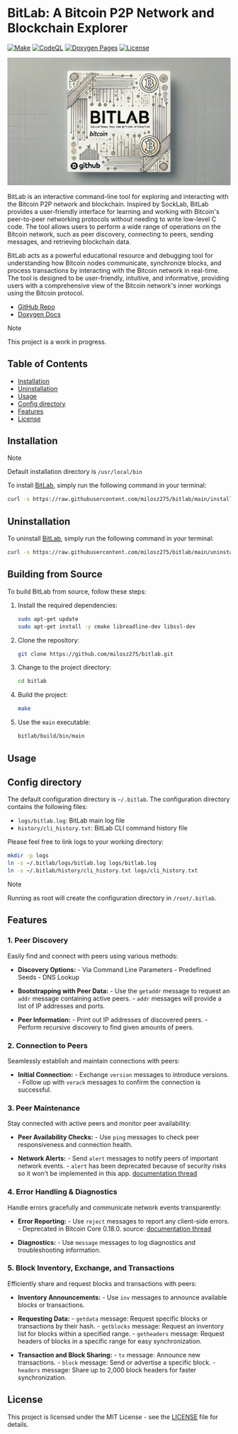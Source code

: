 # BitLab: A Bitcoin P2P Network and Blockchain Explorer

[![Make](https://github.com/milosz275/bitlab/actions/workflows/makefile.yml/badge.svg)](https://github.com/milosz275/bitlab/actions/workflows/makefile.yml)
[![CodeQL](https://github.com/milosz275/bitlab/actions/workflows/codeql.yml/badge.svg)](https://github.com/milosz275/bitlab/actions/workflows/codeql.yml)
[![Doxygen Pages](https://github.com/milosz275/bitlab/actions/workflows/doxygen-pages.yml/badge.svg)](https://github.com/milosz275/bitlab/actions/workflows/doxygen-pages.yml)
[![License](https://img.shields.io/github/license/milosz275/bitlab)](/LICENSE)

![Logo](assets/logo.jpg)

BitLab is an interactive command-line tool for exploring and interacting with the
Bitcoin P2P network and blockchain. Inspired by SockLab, BitLab provides a user-friendly
interface for learning and working with Bitcoin's peer-to-peer networking protocols
without needing to write low-level C code. The tool allows users to perform a wide range
of operations on the Bitcoin network, such as peer discovery, connecting to peers,
sending messages, and retrieving blockchain data.

BitLab acts as a powerful educational resource and debugging tool for understanding how
Bitcoin nodes communicate, synchronize blocks, and process transactions by interacting
with the Bitcoin network in real-time. The tool is designed to be user-friendly,
intuitive, and informative, providing users with a comprehensive view of the Bitcoin
network's inner workings using the Bitcoin protocol.

- [GitHub Repo](https://github.com/milosz275/bitlab)
- [Doxygen Docs](https://milosz275.github.io/bitlab)

> [!NOTE]
> This project is a work in progress.

## Table of Contents

- [Installation](#installation)
- [Uninstallation](#uninstallation)
- [Usage](#usage)
- [Config directory](#config-directory)
- [Features](#features)
- [License](#license)

## Installation

> [!NOTE]
> Default installation directory is `/usr/local/bin`

To install [BitLab](https://github.com/milosz275/bitlab), simply run the following
command in your terminal:

```bash
curl -s https://raw.githubusercontent.com/milosz275/bitlab/main/install.sh | sudo bash
```

## Uninstallation

To uninstall [BitLab](https://github.com/milosz275/bitlab), simply run the following
command in your terminal:

```bash
curl -s https://raw.githubusercontent.com/milosz275/bitlab/main/uninstall.sh | sudo bash -s -- -y
```

## Building from Source

To build BitLab from source, follow these steps:

1. Install the required dependencies:

    ```bash
    sudo apt-get update
    sudo apt-get install -y cmake libreadline-dev libssl-dev
    ```

2. Clone the repository:

    ```bash
    git clone https://github.com/milosz275/bitlab.git
    ```

3. Change to the project directory:

    ```bash
    cd bitlab
    ```

4. Build the project:

    ```bash
    make
    ```

5. Use the `main` executable:

    ```bash
    bitlab/build/bin/main
    ```

## Usage

<!-- [ ] Add usage instructions -->

## Config directory

The default configuration directory is `~/.bitlab`. The configuration directory contains
the following files:

- `logs/bitlab.log`: BitLab main log file
- `history/cli_history.txt`: BitLab CLI command history file

<!-- - `bitlab.conf`: BitLab configuration file
- `peers.dat`: Peer list file
- `blocks.dat`: Block list file
- `txs.dat`: Transaction list file -->

Please feel free to link logs to your working directory:

```bash
mkdir -p logs
ln -s ~/.bitlab/logs/bitlab.log logs/bitlab.log
ln -s ~/.bitlab/history/cli_history.txt logs/cli_history.txt
```

> [!NOTE]
> Running as root will create the configuration directory in `/root/.bitlab`.

## Features

### 1. Peer Discovery

Easily find and connect with peers using various methods:

- **Discovery Options:**
        - Via Command Line Parameters
        - Predefined Seeds
        - DNS Lookup

- **Bootstrapping with Peer Data:**
        - Use the `getaddr` message to request an `addr` message containing active peers.
        - `addr` messages will provide a list of IP addresses and ports.

- **Peer Information:**
        - Print out IP addresses of discovered peers.
        - Perform recursive discovery to find given amounts of peers.

### 2. Connection to Peers

Seamlessly establish and maintain connections with peers:

- **Initial Connection:**
        - Exchange `version` messages to introduce versions.
        - Follow up with `verack` messages to confirm the connection is successful.

### 3. Peer Maintenance

Stay connected with active peers and monitor peer availability:

- **Peer Availability Checks:**
        - Use `ping` messages to check peer responsiveness and connection health.

- **Network Alerts:**
        - Send `alert` messages to notify peers of important network events.
        - `alert` has been deprecated because of security risks so it won't be implemented
        in this app. [documentation thread](https://bitcoin.org/en/alert/2016-11-01-alert-retirement#reasons-for-retirement)

### 4. Error Handling & Diagnostics

Handle errors gracefully and communicate network events transparently:

- **Error Reporting:**
        - Use `reject` messages to report any client-side errors.
        - Deprecated in Bitcoin Core 0.18.0.
        source: [documentation thread](https://developer.bitcoin.org/reference/p2p_networking.html#reject)

- **Diagnostics:**
        - Use `message` messages to log diagnostics and troubleshooting information.

### 5. Block Inventory, Exchange, and Transactions

Efficiently share and request blocks and transactions with peers:

- **Inventory Announcements:**
        - Use `inv` messages to announce available blocks or transactions.

- **Requesting Data:**
        - `getdata` message: Request specific blocks or transactions by their hash.
        - `getblocks` message: Request an inventory list for blocks within a specified
        range.
        - `getheaders` message: Request headers of blocks in a specific range for easy
        synchronization.

- **Transaction and Block Sharing:**
        - `tx` message: Announce new transactions.
        - `block` message: Send or advertise a specific block.
        - `headers` message: Share up to 2,000 block headers for faster synchronization.

## License

This project is licensed under the MIT License - see
the [LICENSE](https://github.com/milosz275/bitlab/blob/main/LICENSE) file for details.
